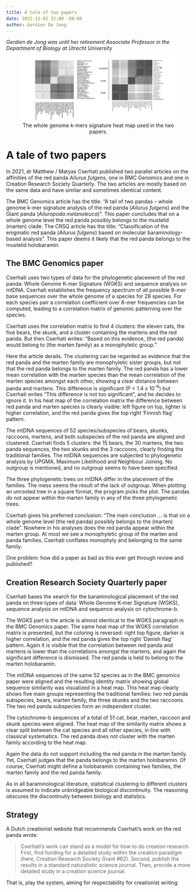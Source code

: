 ```yaml
---
title: A tale of two papers
date: 2022-12-02 12:00 -08:00
author: Gerdien De Jong
---
```


_Gerdien de Jong was until her retirement Associate Professor in the Department of Biology at Utrecht University_ 


<div align="center"><figure><img src="/uploads/2022/wgks_heat_maps_4.jpg" alt="wgks heat map graphic"/>
<figcaption>The whole genome k-mers signature heat map used in the two papers.</figcaption>
</figure></div>


# A tale of two papers #


In 2021, dr Matthew / Matyas Cserhati published two parallel articles on the affinities of the red panda *Ailurus fulgens*, one in BMC Genomics and one in Creation Research Society Quarterly. The two articles are mostly based on the same data and have similar and sometimes identical content. 

The BMC Genomics article has the title: “A tail of two pandas – whole genome k-mer signature analysis of the red panda (*Ailurus fulgens*) and the Giant panda (*Ailuropoda melanoleuca*)”. This paper concludes that on a whole genome level the red panda possibly belongs to the mustelid (marten) clade. The CRSQ article has the title: “Classification of the enigmatic red panda (*Ailurus fulgens*) based on molecular baraminology-based analysis”. This paper deems it likely that the red panda belongs to the mustelid holobaramin. 


## The BMC Genomics paper ## 

Cserhati uses two types of data for the phylogenetic placement of the red panda: Whole Genome K-mer Signature (WGKS) and sequence analysis on mtDNA.  Cserhati establishes the frequency spectrum of all possible 8-mer base sequences over the whole genome of a species for 28 species. For each species pair a correlation coefficient over 8-mer frequencies can be computed, leading to a correlation matrix of genomic patterning over the species. 

Cserhati uses the correlation matrix to find 4 clusters: the eleven cats, the five bears, the skunk, and a cluster containing the martens and the red panda. But then Cserhati writes: “Based on this evidence, (the red panda) would belong to (the marten family) as a monophyletic group.” 

Here the article derails. <!--more-->The clustering can be regarded as evidence that the red panda and the marten family are monophyletic sister groups, but not that the red panda belongs to the marten family. The red panda has a lower mean correlation with the marten species than the mean correlation of the marten species amongst each other, showing a clear distance between panda and martens. This difference is significant (P&nbsp;<&nbsp;1.4 x 10<sup>-6</sup>) but Cserhati writes “This difference is not too significant”, and he decides to ignore it. In his heat map of the correlation matrix the difference between red panda and marten species is clearly visible: left figure on top, lighter is higher correlation, and the red panda gives the top right ‘Finnish flag’ pattern. 

The mtDNA sequences of 52 species/subspecies of bears, skunks, raccoons, martens, and both subspecies of the red panda are aligned and clustered. Cserhati finds 5 clusters: the 15 bears, the 30 martens, the two panda sequences, the two skunks and the 3 raccoons, clearly finding the traditional families. The mtDNA sequences are subjected to phylogenetic analysis by UPGMA, Maximum Likelihood and Neighbour Joining. No outgroup is mentioned, and no outgroup seems to have been specified. 

The three phylogenetic trees on mtDNA differ in the placement of the families. The mess seems the result of the lack of outgroup. When plotting an unrooted tree in a square format, the program picks the plot. The pandas do not appear within the marten family in any of the three phylogenetic trees. 

Cserhati gives his preferred conclusion: “The main conclusion … is that on a whole genome level (the red panda) possibly belongs to the (marten) clade”. Nowhere in his analyses does the red panda appear within the marten group. At most we see a monophyletic group of the marten and panda families. Cserhati conflates monophyly and belonging to the same family. 

One problem: how did a paper as bad as this ever get through review and published? 


## Creation Research Society Quarterly paper ## 

Cserhati bases the search for the baraminological placement of the red panda on three types of data: Whole Genome K-mer Signature (WGKS), sequence analysis on mtDNA and sequence analysis on cytochrome-b. 

The WGKS part is the article is almost identical to the WGKS paragraph in the BMC Genomics paper. The same heat map of the WGKS correlation matrix is presented, but the coloring is reversed: right top figure, darker is higher correlation, and the red panda gives the top right ‘Danish flag’ pattern. Again it is visible that the correlation between red panda and martens is lower than the correlations amongst the martens, and again the significant difference is dismissed. The red panda is held to belong to the marten holobaramin. 

The mtDNA sequences of the same 52 species as in the BMC genomics paper were aligned and the resulting identity matrix showing global sequence similarity was visualized in a heat map. This heat map clearly shows five main groups representing the traditional families: two red panda subspecies, bears, marten family, the three skunks and the two raccoons. The two red panda subspecies form an independent cluster. 

The cytochrome-b sequences of a total of 51 cat, bear, marten, raccoon and skunk species were aligned. The heat map of the similarity matrix shows a clear split between the cat species and all other species, in line with classical systematics. The red panda does not cluster with the marten family according to the heat map. 

Again the data do not support including the red panda in the marten family. Yet, Cserhati judges that the panda belongs to the marten holobaramin. Of course, Cserhati might define a holobaramin containing two families, the marten family and the red panda family. 

As in all baraminological literature, statistical clustering to different clusters is assumed to indicate unbridgeable biological discontinuity. The reasoning obscures the discontinuity between biology and statistics. 


## Strategy ## 

A Dutch creationist website that recommends Cserhati’s work on the red panda wrote:
>Cserhati’s work can stand as a model for how to do creation research. First, find funding for a detailed study within the creation paradigm (here, Creation Research Society Grant #62). Second, publish the results in a standard naturalistic science journal. Then, provide a more detailed study in a creation science journal.

That is, play the system, aiming for respectability for creationist writing. 


